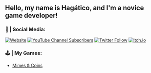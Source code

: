 ## Hello, my name is Hagático, and I'm a novice game developer!

### 👥 | Social Media:

[![Website](https://img.shields.io/website?down_message=OFF&label=Website&style=for-the-badge&up_message=ON&url=https%3A%2F%2Fsites.google.com%2Fview%2Fhagaticogames%2Fhome)]( https://sites.google.com/view/hagaticogames/home)
[![YouTube Channel Subscribers](https://img.shields.io/youtube/channel/subscribers/UCEUakD9m9T_xQlpfjNaZkWg?label=Youtube&logo=Youtube&logoColor=red&style=for-the-badge)](https://www.youtube.com/channel/UCEUakD9m9T_xQlpfjNaZkWg?sub_confirmation=1)
[![Twitter Follow](https://img.shields.io/twitter/follow/Hagatico?color=1DA1F2&logo=Twitter&style=for-the-badge)](https://twitter.com/intent/follow?original_referer=https%3A%2F%2Fgithub.com%2FcodeSTACKr&screen_name=Hagatico)
[![Itch.io](https://img.shields.io/badge/Itch.io-1_game-fb5b5b?style=for-the-badge)](https://hagatico.itch.io/)

### 🕹️ | My Games:

- [Mimes & Coins](https://hagatico.itch.io/mimes-and-coins)

